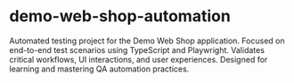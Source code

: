 # demo-web-shop-automation
Automated testing project for the Demo Web Shop application. Focused on end-to-end test scenarios using TypeScript and Playwright. Validates critical workflows, UI interactions, and user experiences. Designed for learning and mastering QA automation practices.
